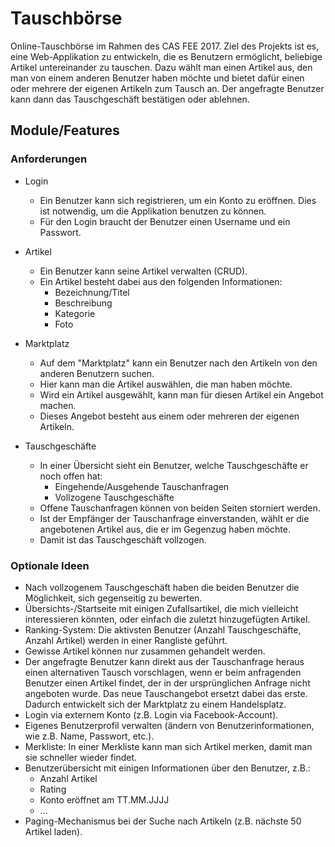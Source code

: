 # Tauschbörse

Online-Tauschbörse im Rahmen des CAS FEE 2017. Ziel des Projekts ist es, eine Web-Applikation zu entwickeln, die es Benutzern ermöglicht, beliebige Artikel untereinander zu tauschen. Dazu wählt man einen Artikel aus, den man von einem anderen Benutzer haben möchte und bietet dafür einen oder mehrere der eigenen Artikeln zum Tausch an. Der angefragte Benutzer kann dann das Tauschgeschäft bestätigen oder ablehnen.

## Module/Features

### Anforderungen

* Login
  * Ein Benutzer kann sich registrieren, um ein Konto zu eröffnen. Dies ist notwendig, um die Applikation benutzen zu können.
  * Für den Login braucht der Benutzer einen Username und ein Passwort.

* Artikel
  * Ein Benutzer kann seine Artikel verwalten (CRUD).
  * Ein Artikel besteht dabei aus den folgenden Informationen:
    * Bezeichnung/Titel
    * Beschreibung
    * Kategorie
    * Foto

* Marktplatz
  * Auf dem "Marktplatz" kann ein Benutzer nach den Artikeln von den anderen Benutzern suchen.
  * Hier kann man die Artikel auswählen, die man haben möchte.
  * Wird ein Artikel ausgewählt, kann man für diesen Artikel ein Angebot machen.
  * Dieses Angebot besteht aus einem oder mehreren der eigenen Artikeln.

* Tauschgeschäfte
  * In einer Übersicht sieht ein Benutzer, welche Tauschgeschäfte er noch offen hat:
    * Eingehende/Ausgehende Tauschanfragen
    * Vollzogene Tauschgeschäfte
  * Offene Tauschanfragen können von beiden Seiten storniert werden.
  * Ist der Empfänger der Tauschanfrage einverstanden, wählt er die angebotenen Artikel aus, die er im Gegenzug haben möchte.
  * Damit ist das Tauschgeschäft vollzogen.

### Optionale Ideen

* Nach vollzogenem Tauschgeschäft haben die beiden Benutzer die Möglichkeit, sich gegenseitig zu bewerten.
* Übersichts-/Startseite mit einigen Zufallsartikel, die mich vielleicht interessieren könnten, oder einfach die zuletzt hinzugefügten Artikel.
* Ranking-System: Die aktivsten Benutzer (Anzahl Tauschgeschäfte, Anzahl Artikel) werden in einer Rangliste geführt.
* Gewisse Artikel können nur zusammen gehandelt werden.
* Der angefragte Benutzer kann direkt aus der Tauschanfrage heraus einen alternativen Tausch vorschlagen, wenn er beim anfragenden Benutzer einen Artikel findet, der in der ursprünglichen Anfrage nicht angeboten wurde. Das neue Tauschangebot ersetzt dabei das erste. Dadurch entwickelt sich der Marktplatz zu einem Handelsplatz.
* Login via externem Konto (z.B. Login via Facebook-Account).
* Eigenes Benutzerprofil verwalten (ändern von Benutzerinformationen, wie z.B. Name, Passwort, etc.).
* Merkliste: In einer Merkliste kann man sich Artikel merken, damit man sie schneller wieder findet.
* Benutzerübersicht mit einigen Informationen über den Benutzer, z.B.:
  * Anzahl Artikel
  * Rating
  * Konto eröffnet am TT.MM.JJJJ
  * ...
* Paging-Mechanismus bei der Suche nach Artikeln (z.B. nächste 50 Artikel laden).
